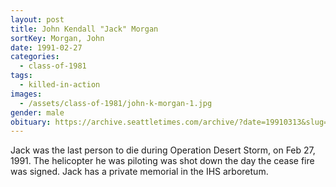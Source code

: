 ```yaml
---
layout: post
title: John Kendall "Jack" Morgan
sortKey: Morgan, John
date: 1991-02-27
categories:
  - class-of-1981
tags:
  - killed-in-action
images:
  - /assets/class-of-1981/john-k-morgan-1.jpg
gender: male
obituary: https://archive.seattletimes.com/archive/?date=19910313&slug=1271422
---
```

Jack was the last person to die during Operation Desert Storm, on Feb 27, 1991. The helicopter he was piloting was shot down the day the cease fire was signed. Jack has a private memorial in the IHS arboretum.
